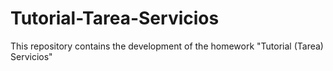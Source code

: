 # Tutorial-Tarea-Servicios
This repository contains the development of the homework "Tutorial (Tarea) Servicios"
